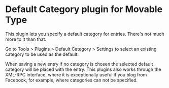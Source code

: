 # Default Category plugin for Movable Type

This plugin lets you specify a default category for entries. There's not much more to it than that.

Go to Tools > Plugins > Default Category > Settings to select an existing category to be used as the default.

When saving a new entry if no category is chosen the selected default category will be placed with the entry. This plugins also works through the XML-RPC interface, where it is exceptionally useful if you blog from Facebook, for example, where categories can not be specified.
